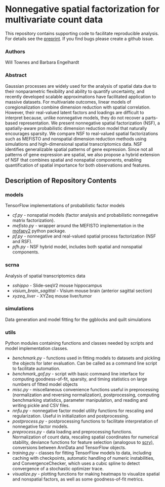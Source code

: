 # Nonnegative spatial factorization for multivariate count data

This repository contains supporting code to facilitate reproducible analysis. For details see the [preprint](https://arxiv.org/abs/2110.06122). If you find bugs please create a github issue. 

### Authors

Will Townes and Barbara Engelhardt

### Abstract

Gaussian processes are widely used for the analysis of spatial data due to their nonparametric flexibility and ability to quantify uncertainty, and recently developed scalable approximations have facilitated application to massive datasets. For multivariate outcomes, linear models of coregionalization combine dimension reduction with spatial correlation. However, their real-valued latent factors and loadings are difficult to interpret because, unlike nonnegative models, they do not recover a parts-based representation. We present nonnegative spatial factorization (NSF), a spatially-aware probabilistic dimension reduction model that naturally encourages sparsity. We compare NSF to real-valued spatial factorizations such as MEFISTO and nonspatial dimension reduction methods using simulations and high-dimensional spatial transcriptomics data. NSF identifies generalizable spatial patterns of gene expression. Since not all patterns of gene expression are spatial, we also propose a hybrid extension of NSF that combines spatial and nonspatial components, enabling quantification of spatial importance for both observations and features.

## Description of Repository Contents

### models

TensorFlow implementations of probabilistic factor models
* *cf.py* - nonspatial models (factor analysis and probabilistic nonnegative matrix factorization).
* *mefisto.py* - wrapper around the MEFISTO implementation in the [mofapy2](https://github.com/bioFAM/mofapy2/commit/8f6ffcb5b18d22b3f44ff2a06bcb92f2806afed0) python package.
* *pf.py* - nonnegative and real-valued spatial process factorization (NSF and RSF).
* *pfh.py* - NSF hybrid model, includes both spatial and nonspatial components.

### scrna

Analysis of spatial transcriptomics data
* *sshippo* - Slide-seqV2 mouse hippocampus
* *visium_brain_sagittal* - Visium mouse brain (anterior sagittal section)
* *xyzeq_liver* - XYZeq mouse liver/tumor

### simulations

Data generation and model fitting for the ggblocks and quilt simulations

### utils

Python modules containing functions and classes needed by scripts and model implementation classes.
* *benchmark.py* - functions used in fitting models to datasets and pickling the objects for later evaluation. Can be called as a command line script to facilitate automation.
* *benchmark_gof.py* - script with basic command line interface for computing goodness-of-fit, sparsity, and timing statistics on large numbers of fitted model objects
* *misc.py* - miscellaneous convenience functions useful in preprocessing (normalization and reversing normalization), postprocessing, computing benchmarking statistics, parameter manipulation, and reading and writing pickle and CSV files.
* *nnfu.py* - nonnegative factor model utility functions for rescaling and regularization. Useful in initialization and postprocessing.
* *postprocess.py* - postprocessing functions to facilitate interpretation of nonnegative factor models.
* *preprocess.py* - data loading and preprocessing functions. Normalization of count data, rescaling spatial coordinates for numerical stability, deviance functions for feature selection (analogous to [scry](https://doi.org/doi:10.18129/B9.bioc.scry)), conversions between AnnData and TensorFlow objects. 
* *training.py* - classes for fitting TensorFlow models to data, including caching with checkpoints, automatic handling of numeric instabilities, and ConvergenceChecker, which uses a cubic spline to detect convergence of a stochastic optimizer trace.
* *visualize.py* - plotting functions for making heatmaps to visualize spatial and nonspatial factors, as well as some goodness-of-fit metrics.